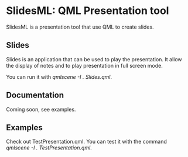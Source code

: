 SlidesML: QML Presentation tool
===============================

SlidesML is a presentation tool that use QML to create slides.

Slides
------

Slides is an application that can be used to play the presentation. It allow the display of notes and to play presentation in full screen mode.

You can run it with *qmlscene -I . Slides.qml*.

Documentation
-------------

Coming soon, see examples.

Examples
--------

Check out TestPresentation.qml. You can test it with the command *qmlscene -I . TestPresentation.qml*.
